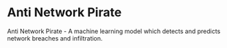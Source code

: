 # Anti Network Pirate
Anti Network Pirate - A machine learning model which detects and predicts network breaches and infiltration.
